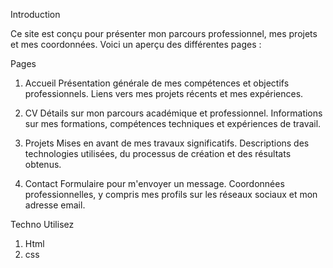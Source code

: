 Introduction

Ce site est conçu pour présenter mon parcours professionnel, 
mes projets et mes coordonnées. Voici un aperçu des différentes pages :

Pages
1. Accueil
Présentation générale de mes compétences et objectifs professionnels.
Liens vers mes projets récents et mes expériences.
2. CV
Détails sur mon parcours académique et professionnel.
Informations sur mes formations, compétences techniques et expériences de travail.
3. Projets
Mises en avant de mes travaux significatifs.
Descriptions des technologies utilisées, du processus de création et des résultats obtenus.

4. Contact
Formulaire pour m'envoyer un message.
Coordonnées professionnelles, y compris mes profils sur les réseaux sociaux et mon adresse email.


Techno Utilisez 

1. Html
2. css
